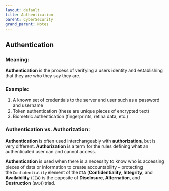 ```yaml
---
layout: default
title: Authentication
parent: CyberSecurity
grand_parent: Notes
---
```


## Authentication

### Meaning:

**Authentication** is the process of verifying a users identity and establishing that they are who they say they are.

### Example:

1. A known set of credentials to the server and user such as a password and username
2. Token authentication (these are unique pieces of encrypted text)
3. Biometric authentication (fingerprints, retina data, etc.)

### Authentication vs. Authorization: 

**Authentication** is often used interchangeably with **authorization**, but is very different. **Authorization** is a term for the rules defining what an authenticated user can and cannot access.

**Authentication** is used when there is a necessity to know who is accessing pieces of data or information to create accountability – protecting the `Confidentiality` element of the `CIA` (**Confidentiality**, **Integrity**, and **Availability** (`CIA`) is the opposite of **Disclosure**, **Alternation**, and **Destruction** (`DAD`)) triad.
